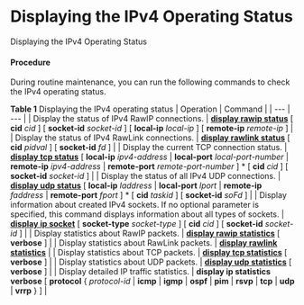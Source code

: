 Displaying the IPv4 Operating Status
====================================

Displaying the IPv4 Operating Status

#### Procedure

During routine maintenance, you can run the following commands to check the IPv4 operating status.

**Table 1** Displaying the IPv4 operating status
| Operation | Command |
| --- | --- |
| Display the status of IPv4 RawIP connections. | [**display rawip status**](cmdqueryname=display+rawip+status+cid+socket-id+local-ip+remote-ip) [ **cid** *cid* ] [ **socket-id** *socket-id* ] [ **local-ip** *local-ip* ] [ **remote-ip** *remote-ip* ] |
| Display the status of IPv4 RawLink connections. | [**display rawlink status**](cmdqueryname=display+rawlink+status+cid+socket-id) [ **cid** *pidval* ] [ **socket-id** *fd* ] |
| Display the current TCP connection status. | [**display tcp status**](cmdqueryname=display+tcp+status+local-ip+local-port+remote-ip+remote-port+cid) [ **local-ip** *ipv4-address* | **local-port** *local-port-number* | **remote-ip** *ipv4-address* | **remote-port** *remote-port-number* ] \* [ **cid** *cid* ] [ **socket-id** *socket-id* ] |
| Display the status of all IPv4 UDP connections. | [**display udp status**](cmdqueryname=display+udp+status+local-ip+local-port+remote-ip+remote-port+cid) [ **local-ip** *laddress* | **local-port** *lport* | **remote-ip** *faddress* | **remote-port** *fport* ] \* [ **cid** *taskid* ] [ **socket-id** *soFd* ] |
| Display information about created IPv4 sockets. If no optional parameter is specified, this command displays information about all types of sockets. | [**display ip socket**](cmdqueryname=display+ip+socket+socket-type+cid+socket-id) [ **socket-type** *socket-type* ] [ **cid** *cid* ] [ **socket-id** *socket-id* ] |
| Display statistics about RawIP packets. | [**display rawip statistics**](cmdqueryname=display+rawip+statistics+verbose) [ **verbose** ] |
| Display statistics about RawLink packets. | [**display rawlink statistics**](cmdqueryname=display+rawlink+statistics) |
| Display statistics about TCP packets. | [**display tcp statistics**](cmdqueryname=display+tcp+statistics+verbose) [ **verbose** ] |
| Display statistics about UDP packets. | [**display udp statistics**](cmdqueryname=display+udp+statistics+verbose) [ **verbose** ] |
| Display detailed IP traffic statistics. | **display ip statistics verbose** [ **protocol** { *protocol-id* | **icmp** | **igmp** | **ospf** | **pim** | **rsvp** | **tcp** | **udp** | **vrrp** } ] |